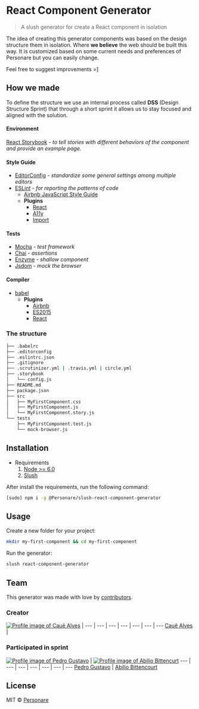 # React Component Generator

> A slush generator for create a React component in isolation

The idea of creating this generator components was based on the design structure them in isolation. Where **we believe** the web should be built this way. It is customized based on some current needs and preferences of Personare but you can easily change. 

Feel free to suggest improvements =]

## How we made

To define the structure we use an internal process called **DSS** (Design Structure Sprint) that through a short sprint it allows us to stay focused and aligned with the solution. 

#### Environment

[React Storybook](https://github.com/kadirahq/react-storybook) - *to tell stories with different behaviors of the component and provide an example page.*

#### Style Guide

- [EditorConfig](http://editorconfig.org/) - *standardize some general settings among multiple editors*
- [ESLint](http://eslint.org/) - *for reporting the patterns of code*
  - [Airbnb JavaScript Style Guide](https://github.com/airbnb/javascript)
  - **Plugins**
    - [React](https://github.com/yannickcr/eslint-plugin-react)
    - [A11y](https://github.com/evcohen/eslint-plugin-jsx-a11y)
    - [Import](https://github.com/benmosher/eslint-plugin-import)

#### Tests
- [Mocha](https://github.com/mochajs/mocha) - *test framework*
- [Chai](https://github.com/chaijs/chai) - *assertions*
- [Enzyme](https://github.com/airbnb/enzyme) - *shallow component*
- [Jsdom](https://github.com/tmpvar/jsdom) - *mock the browser*
  
#### Compiler

- [babel](https://babeljs.io/)
  - **Plugins**
    - [Airbnb](https://github.com/airbnb/babel-preset-airbnb)
    - [ES2015](https://www.npmjs.com/package/babel-preset-es2015)
    - [React](https://www.npmjs.com/package/babel-preset-react)

### The structure

```bash
├── .babelrc
├── .editorconfig
├── .eslintrc.json
├── .gitignore
├── .scrutinizer.yml | .travis.yml | circle.yml
├── .storybook
│   └── config.js
├── README.md
├── package.json
├── src
│   ├── MyFirstComponent.css
│   ├── MyFirstComponent.js
│   └── MyFirstComponent.story.js
└── tests
    ├── MyFirstComponent.test.js
    └── mock-browser.js
```

## Installation

- Requirements
  1. [Node >= 6.0](https://nodejs.org/en/)
  2. [Slush](http://slushjs.github.io/#/)

After install the requirements, run the following command:

```bash
[sudo] npm i -g @Personare/slush-react-component-generator
```

## Usage

Create a new folder for your project:
```bash
mkdir my-first-component && cd my-first-component
```

Run the generator:
```bash
slush react-component-generator
```

## Team

This generator was made with love by [contributors](https://github.com/Personare/react-component-generator/graphs/contributors).

### Creator

[![Profile image of Cauê Alves](https://s.gravatar.com/avatar/00ef47231ad53e5a68e4524bfdb0ecf2?s=70)](https://github.com/cauealves) |
--- | --- | --- | --- | --- | --- | ---
[Cauê Alves](https://github.com/cauealves) |

### Participated in sprint

[![Profile image of Pedro Gustavo](https://s.gravatar.com/avatar/dae75a24d5c3a99827277cdc42390722?s=70)](https://github.com/pedrogustavo) | [![Profile image of Abilio Bittencurt](https://s.gravatar.com/avatar/9406e384856a497e7239669a2d90046f?s=70)](https://github.com/antigui22)
--- | --- | --- | --- | --- | --- | ---
[Pedro Gustavo](https://github.com/pedrogustavo) | [Abilio Bittencourt](https://github.com/antigui22)

## License

MIT © [Personare](http://www.personare.com.br)

